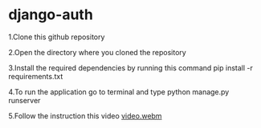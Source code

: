 # django-auth

1.Clone this github repository

2.Open the directory where you cloned the repository

3.Install the required dependencies by running this command pip install -r requirements.txt

4.To run the application go to terminal and type python manage.py runserver

5.Follow the instruction this video
[video.webm](https://github.com/SylvinIsamaza/django-auth/assets/116205933/ea633db9-8842-4671-bab5-ca816a41284b)


